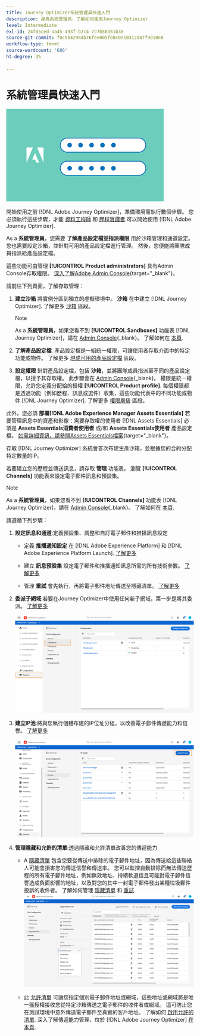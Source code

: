 ```yaml
---
title: Journey Optimizer系統管理員快速入門
description: 身為系統管理員，了解如何使用Journey Optimizer
level: Intermediate
exl-id: 24f85ced-aa45-493f-b2c4-7c7b58351b38
source-git-commit: f0c5b42984b76fee005fe0c0e10312d47f9d10e8
workflow-type: tm+mt
source-wordcount: '686'
ht-degree: 3%

---
```


# 系統管理員快速入門

![管理員](assets/do-not-localize/user-2.png)

開始使用之前 [!DNL Adobe Journey Optimizer]，準備環境需執行數個步驟。  您必須執行這些步驟，才能 [資料工程師](data-engineer.md) 和 [歷程實踐者](marketer.md) 可以開始使用 [!DNL Adobe Journey Optimizer].


As a **系統管理員**，您需要 **了解產品設定檔並指派權限** 用於沙箱管理和通道設定。 您也需要設定沙箱，並針對可用的產品設定檔進行管理。 然後，您便能將團隊成員指派給產品設定檔。

這些功能可由管理 **[!UICONTROL Product administrators]** 具有Admin Console存取權限。 [深入了解Adobe Admin Console](https://helpx.adobe.com/enterprise/admin-guide.html){target=&quot;_blank&quot;}。

請前往下列頁面，了解存取管理：

1. **建立沙箱** 將實例分區到獨立的虛擬環境中。 **沙箱** 在中建立 [!DNL Journey Optimizer]. 了解更多 [沙箱](../administration/sandboxes.md) 區段。

   >[!NOTE]
   >As a **系統管理員**，如果您看不到 **[!UICONTROL Sandboxes]** 功能表 [!DNL Journey Optimizer]，請在 [Admin Console](https://adminconsole.adobe.com/){_blank}。 了解如何在 [本頁](../administration/permissions.md#edit-product-profile).

1. **了解產品設定檔**. 產品設定檔是一組統一權限，可讓使用者存取介面中的特定功能或物件。 了解更多 [現成可用的產品設定檔](../administration/ootb-product-profiles.md) 區段。

1. **設定權限** 針對產品設定檔，包括 **沙箱**，並將團隊成員指派至不同的產品設定檔，以授予其存取權。 此步驟會在 [Admin Console](https://adminconsole.adobe.com/){_blank}。 權限是統一權限，允許您定義分配給的授權 **[!UICONTROL Product profile]**. 每個權限都是透過功能（例如歷程、訊息或選件）收集，這些功能代表中的不同功能或物件 [!DNL Journey Optimizer]. 了解更多 [權限層級](../administration/high-low-permissions.md) 區段。


此外，您必須 **部署[!DNL Adobe Experience Manager Assets Essentials]** 若要管理訊息中的資產和影像：需要存取權的使用者 [!DNL Assets Essentials] 必須是 **Assets Essentials消費者使用者** 或/和 **Assets Essentials使用者** 產品設定檔。 [如需詳細資訊，請參閱Assets Essentials檔案](https://experienceleague.adobe.com/docs/experience-manager-assets-essentials/help/deploy-administer.html){target=&quot;_blank&quot;}。

存取 [!DNL Journey Optimizer] 系統會首次布建生產沙箱，並根據您的合約分配特定數量的IP。

若要建立您的歷程並傳送訊息，請存取 **管理** 功能表。 瀏覽 **[!UICONTROL Channels]** 功能表來設定電子郵件訊息和預設集。

>[!NOTE]
>As a **系統管理員**，如果您看不到 **[!UICONTROL Channels]** 功能表 [!DNL Journey Optimizer]，請在 [Admin Console](https://adminconsole.adobe.com/){_blank}。 了解如何在 [本頁](../administration/permissions.md#edit-product-profile).

請遵循下列步驟：

1. **設定訊息和通道**:定義預設集、調整和自訂電子郵件和推播訊息設定

   * 定義 **推播通知設定** 在 [!DNL Adobe Experience Platform] 和 [!DNL Adobe Experience Platform Launch]. [了解更多](../push-gs.md)

   * 建立 **訊息預設集** 設定電子郵件和推播通知訊息所需的所有技術參數。 [了解更多](../configuration/message-presets.md)

   * 管理 **重試** 會先執行，再將電子郵件地址傳送至隱藏清單。 [了解更多](../configuration/manage-suppression-list.md)

1. **委派子網域**:若要在Journey Optimizer中使用任何新子網域，第一步是將其委派。 [了解更多](../configuration/about-subdomain-delegation.md)

   ![](../assets/subdomain.png)

1. **建立IP池**:將與您執行個體布建的IP位址分組，以改善電子郵件傳遞能力和信譽。 [了解更多](../configuration/ip-pools.md)

   ![](../assets/ip-pool.png)

1. **管理隱藏和允許的清單**:透過隱藏和允許清單改善您的傳遞能力

   * A [隱藏清單](../suppression-list.md) 包含您要從傳送中排除的電子郵件地址，因為傳送給這些聯絡人可能會損害您的傳送信譽和傳送率。 您可以監控自動排除而無法傳送歷程的所有電子郵件地址，例如無效地址、持續軟退信且可能對電子郵件信譽造成負面影響的地址，以及對您的其中一封電子郵件發出某種垃圾郵件投訴的收件者。 了解如何管理 [隱藏清單](../configuration/manage-suppression-list.md) 和 [重試](../configuration/retries.md).
   ![](../assets/suppression-list-filtering-example.png)

   * 此 [允許清單](../allow-list.md) 可讓您指定個別電子郵件地址或網域，這些地址或網域將是唯一獲授權接收您從特定沙箱傳送之電子郵件的收件者或網域。 這可防止您在測試環境中意外傳送電子郵件至真實的客戶地址。 了解如何 [啟用允許的清單](../allow-list.md).
   深入了解傳遞能力管理，位於 [!DNL Adobe Journey Optimizer] [在本頁](../deliverability.md).

